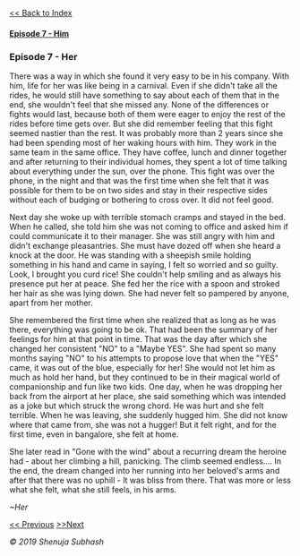 [<<  Back to Index](index.md)


#### [Episode 7 - Him](hug_him.md)


### Episode 7 - Her

There was a way in which she found it very easy to be in his company. With him, life for her was like being in a carnival. Even if she didn't take all the rides, he would still have something to say about each of them that in the end, she wouldn't feel that she missed any. None of the differences or fights would last, because both of them were eager to enjoy the rest of the rides before time gets over. But she did remember feeling that this fight seemed nastier than the rest. It was probably more than 2 years since she had been spending most of her waking hours with him. They work in the same team in the same office. They have coffee, lunch and dinner together and after returning to their individual homes, they spent a lot of time talking about everything under the sun, over the phone. This fight was over the phone, in the night and that was the first time when she felt that it was possible for them to be on two sides and stay in their respective sides without each of budging or bothering to cross over. It did not feel good.

Next day she woke up with terrible stomach cramps and stayed in the bed. When he called, she told him she was not coming to office and asked him if could communicate it to their manager. She was still angry with him and didn't exchange pleasantries. She must have dozed off when she heard a knock at the door. He was standing with a sheepish smile holding something in his hand and came in saying, I felt so worried and so guilty. Look, I brought you curd rice! She couldn't help smiling and as always his presence put her at peace. She fed her the rice with a spoon and stroked her hair as she was lying down. She had never felt so pampered by anyone, apart from her mother. 

She remembered the first time when she realized that as long as he was there, everything was going to be ok. That had been the summary of her feelings for him at that point in time. That was the day after which she changed her consistent "NO" to a "Maybe YES". She had spent so many months saying "NO" to his attempts to propose love that when the "YES" came, it was out of the blue, especially for her! She would not let him as much as hold her hand, but they continued to be in their magical world of companionship and fun like two kids. One day, when he was dropping her back from the airport at her place, she said something which was intended as a joke but which struck the wrong chord. He was hurt and she felt terrible. When he was leaving, she suddenly hugged him. She did not know where that came from, she was not a hugger! But it felt right, and for the first time, even in bangalore, she felt at home. 

She later read in "Gone with the wind" about a recurring dream the heroine had - about her climbing a hill, panicking. The climb seemed endless.... In the end, the dream changed into her running into her beloved's arms and after that there was no uphill - It was bliss from there. That was more or less what she felt, what she still feels, in his arms.


_~Her_




[<< Previous](hug_him.md)                 [>>Next](tiffs_him.md)

_© 2019 Shenuja Subhash_

